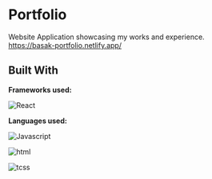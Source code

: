 
# Portfolio

Website Application showcasing my works and experience. \
https://basak-portfolio.netlify.app/

## Built With

**Frameworks used:**

![React](https://img.shields.io/badge/React-20232A?style=for-the-badge&logo=react&logoColor=61DAFB)

**Languages used:**

![Javascript](https://img.shields.io/badge/JavaScript-323330?style=for-the-badge&logo=javascript&logoColor=F7DF1E)

![html](https://img.shields.io/badge/HTML5-E34F26?style=for-the-badge&logo=html5&logoColor=white)

![tcss](https://img.shields.io/badge/Tailwind_CSS-38B2AC?style=for-the-badge&logo=tailwind-css&logoColor=white)

